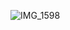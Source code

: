 ![IMG_1598](https://github.com/user-attachments/assets/5d53ed98-38e8-4f04-8560-38c7e1bc8c43)








